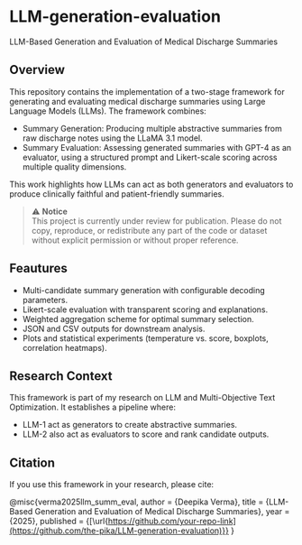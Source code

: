 # LLM-generation-evaluation
LLM-Based Generation and Evaluation of Medical Discharge Summaries

## Overview

This repository contains the implementation of a two-stage framework for generating and evaluating medical discharge summaries using Large Language Models (LLMs).
The framework combines:

- Summary Generation: Producing multiple abstractive summaries from raw discharge notes using the LLaMA 3.1 model.
- Summary Evaluation: Assessing generated summaries with GPT-4 as an evaluator, using a structured prompt and Likert-scale scoring across multiple quality dimensions.

This work highlights how LLMs can act as both generators and evaluators to produce clinically faithful and patient-friendly summaries.


> ⚠️ **Notice**  
> This project is currently under review for publication. Please do not copy, reproduce, or redistribute any part of the code or dataset without explicit permission or without proper reference.


## Feautures

- Multi-candidate summary generation with configurable decoding parameters.
- Likert-scale evaluation with transparent scoring and explanations.
- Weighted aggregation scheme for optimal summary selection.
- JSON and CSV outputs for downstream analysis.
- Plots and statistical experiments (temperature vs. score, boxplots, correlation heatmaps).


## Research Context

This framework is part of my research on LLM and Multi-Objective Text Optimization.
It establishes a pipeline where:
- LLM-1 act as generators to create abstractive summaries.
- LLM-2 also act as evaluators to score and rank candidate outputs.

## Citation

If you use this framework in your research, please cite:

@misc{verma2025llm_summ_eval,
  author = {Deepika Verma},
  title = {LLM-Based Generation and Evaluation of Medical Discharge Summaries},
  year = {2025},
  published = {[\url{https://github.com/your-repo-link](https://github.com/the-pika/LLM-generation-evaluation)}}
}

